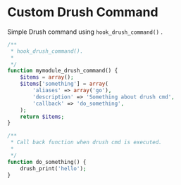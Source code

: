 # Custom Drush Command

Simple Drush command using `hook_drush_command()` .

```php
/**
 * hook_drush_command().
 *
 */
function mymodule_drush_command() {
    $items = array();
    $items['something'] = array(
        'aliases' => array('go'),
        'description' => 'Something about drush cmd',
        'callback' => 'do_something',
    );
    return $items;
}

/**
 * Call back function when drush cmd is executed.
 *
 */
function do_something() {
    drush_print('hello');
}
```

